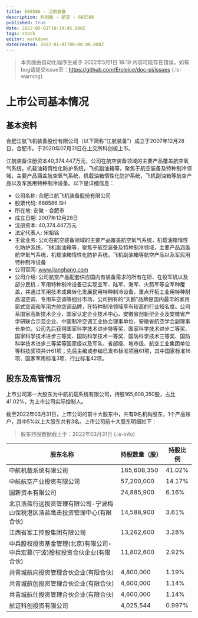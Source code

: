```yaml
---
title: 688586 - 江航装备
description: 科创板 - 航空 - 688586
published: true
date: 2022-05-01T18:19:45.000Z
tags: stock
editor: markdown
dateCreated: 2022-01-01T00:00:00.000Z
---
```


> 本页面由自动化程序生成于 2022年5月1日 18:19
> 内容可能存在错误，如有bug请提交issue至：https://github.com/Eroleice/doc-pi/issues
{.is-warning}

# 上市公司基本情况

## 基本资料

合肥江航飞机装备股份有限公司（以下简称“江航装备”）成立于2007年12月28日，合肥市。于2020年07月31日在上交所科创板上市。

江航装备注册资本40,374.447万元，公司在航空装备领域的主要产品覆盖航空氧气系统，机载油箱惰性化防护系统，飞机副油箱等，聚焦于航空装备及特种制冷领域，主要产品涵盖航空氧气系统，机载油箱惰性化防护系统，飞机副油箱等航空产品以及军民用特种制冷设备。以下是详细信息：

- 公司名称: 合肥江航飞机装备股份有限公司
- 股票代码: 688586.SH
- 所在地: 安徽 - 合肥市
- 成立日期: 2007年12月28日
- 注册资本: 40,374.447万元
- 法定代表人: 宋祖铭
- 主营业务: 公司在航空装备领域的主要产品覆盖航空氧气系统，机载油箱惰性化防护系统，飞机副油箱等，聚焦于航空装备及特种制冷领域，主要产品涵盖航空氧气系统，机载油箱惰性化防护系统，飞机副油箱等航空产品以及军民用特种制冷设备
- 公司官网: www.jianghang.com
- 公司介绍: 公司航空产品配套供应国内有装备需求的所有在研、在役军机以及部分民机；军用特种制冷设备已实现空军、陆军、海军、火箭军等全军种覆盖，并通过军用技术成果转化发展民用特种制冷设备，重点开拓工业用特种耐高温空调、专用车空调等细分市场，公司拥有的“天鹅”品牌是国内最早的家用窗式空调和军用方舱空调品牌，在特种制冷领域享有较高的行业知名度。公司系国家高新技术企业、国家认定企业技术中心、安徽省创新型企业及安徽省产学研联合示范企业、中国制冷空调工业协会理事单位、安徽省航空学会副理事长单位。公司先后获得国家科学技术进步特等奖、国家科学技术进步二等奖、国家科学技术进步三等奖、国防科学技术一等奖、国防科学技术三等奖、国防科学技术进步三等奖等国家级以及军队、省部级、地市级、航空工业集团单位等科技奖项共计61项；先后主编或参编已发布标准项目61项，其中国家标准16项、国家军用标准3项、行业标准42项。


## 股东及高管情况

上市公司第一大股东为中航机载系统有限公司，持股165,608,350股，占比41.02%，为上市公司实际控制人。

截至2022年03月31日，上市公司的前十大股东中，共有9名机构股东，1个产品账户，其中5%以上大股东共有3名。上市公司前十大股东明细如下：

> 股东持股数据截止于：2022年03月31日
{.is-info}

| 股东名称 | 持股数量（股） | 持股比例 |
| --- | --- | --- |
| 中航机载系统有限公司 | 165,608,350 | 41.02% |
| 中航航空产业投资有限公司 | 57,200,000 | 14.17% |
| 国新资本有限公司 | 24,885,900 | 6.16% |
| 北京浩蓝行远投资管理有限公司-宁波梅山保税港区浩蓝鹰击投资管理中心(有限合伙) | 14,588,900 | 3.61% |
| 江西省军工控股集团有限公司 | 13,262,600 | 3.28% |
| 中兵股权投资基金管理(北京)有限公司-中兵宏慕(宁波)股权投资合伙企业(有限合伙) | 11,802,600 | 2.92% |
| 共青城航向投资管理合伙企业(有限合伙) | 4,800,000 | 1.19% |
| 共青城航创投资管理合伙企业(有限合伙) | 4,600,000 | 1.14% |
| 共青城航仕投资管理合伙企业(有限合伙) | 4,600,000 | 1.14% |
| 航证科创投资有限公司 | 4,025,544 | 0.997% |




